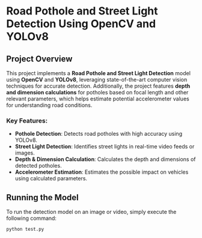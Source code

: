 # Road Pothole and Street Light Detection Using OpenCV and YOLOv8

## Project Overview

This project implements a **Road Pothole and Street Light Detection** model using **OpenCV** and **YOLOv8**, leveraging state-of-the-art computer vision techniques for accurate detection. Additionally, the project features **depth and dimension calculations** for potholes based on focal length and other relevant parameters, which helps estimate potential accelerometer values for understanding road conditions.

### Key Features:
- **Pothole Detection**: Detects road potholes with high accuracy using YOLOv8.
- **Street Light Detection**: Identifies street lights in real-time video feeds or images.
- **Depth & Dimension Calculation**: Calculates the depth and dimensions of detected potholes.
- **Accelerometer Estimation**: Estimates the possible impact on vehicles using calculated parameters.

## Running the Model

To run the detection model on an image or video, simply execute the following command:

```bash
python test.py
```
